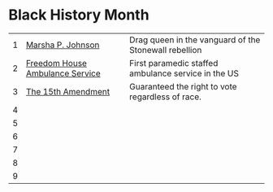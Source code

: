 # Black History Month

|  |                                            |                                                                 |
|--|--------------------------------------------|-----------------------------------------------------------------|
| 1| [Marsha P. Johnson](2025/01.md)            | Drag queen in the vanguard of the Stonewall rebellion           |
| 2| [Freedom House Ambulance Service](2025/02) | First paramedic staffed ambulance service in the US             |
| 3| [The 15th Amendment](2025/03) | Guaranteed the right to vote regardless of race. |
| 4| [](2025/04) ||
| 5| [](2025/05) ||
| 6| [](2025/06) ||
| 7| [](2025/07) ||
| 8| [](2025/08) ||
| 9| [](2025/09) ||
